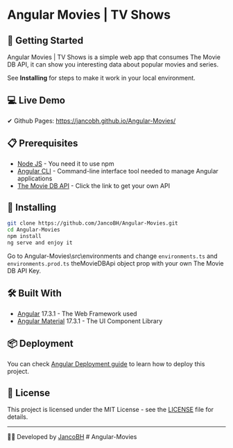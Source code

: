 # Angular Movies | TV Shows

## 🚀 Getting Started

Angular Movies | TV Shows is a simple web app that consumes The Movie DB API, it can show you interesting data about popular movies and series.

See **Installing** for steps to make it work in your local environment.
## 💻 Live Demo

✔ Github Pages: https://jancobh.github.io/Angular-Movies/

## 📋 Prerequisites

* <a href="https://nodejs.org/es/" target="_blank">Node JS</a> - You need it to use npm
* <a href="https://angular.io/cli" target="_blank">Angular CLI</a> - Command-line interface tool needed to manage Angular applications
* <a href="https://developers.themoviedb.org/3" target="_blank">The Movie DB API</a> - Click the link to get your own API

## 🔧 Installing

```bash
git clone https://github.com/JancoBH/Angular-Movies.git
cd Angular-Movies
npm install
ng serve and enjoy it
```
Go to Angular-Movies\src\environments and change ```environments.ts``` and ```environments.prod.ts``` theMovieDBApi object prop with your own The Movie DB API Key.

## 🛠️ Built With

* <a href="https://angular.io/" target="_blank">Angular</a> 17.3.1 - The Web Framework used
* <a href="https://material.angular.io/" target="_blank">Angular Material</a> 17.3.1 - The UI Component Library

## 📦 Deployment

You can check <a href="https://angular.io/guide/deployment" target="_blank">Angular Deployment guide</a> to learn how to deploy this project.

## 📄 License

This project is licensed under the MIT License - see the [LICENSE](LICENSE) file for details.

---
🧑‍💻 Developed by [JancoBH](https://github.com/JancoBH)
#   A n g u l a r - M o v i e s  
 